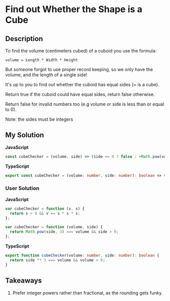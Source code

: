 # Find out Whether the Shape is a Cube

## Description

To find the volume (centimeters cubed) of a cuboid you use the formula:

`volume = Length * Width * Height`

But someone forgot to use proper record keeping, so we only have the volume, and the length of a single side!

It's up to you to find out whether the cuboid has equal sides (= is a cube).

Return true if the cuboid could have equal sides, return false otherwise.

Return false for invalid numbers too (e.g volume or side is less than or equal to 0).

Note: the sides must be integers

## My Solution

**JavaScript**

```js
const cubeChecker = (volume, side) => (side <= 0 ? false : +Math.pow(volume, 1 / 3).toFixed(2) === side);
```

**TypeScript**

```ts
export const cubeChecker = (volume: number, side: number): boolean => volume / Math.pow(side, 3) === 1;
```

### User Solution

**JavaScript**

```js
var cubeChecker = function (v, s) {
  return s > 0 && v == s * s * s;
};

var cubeChecker = function (volume, side) {
  return Math.pow(side, 3) === volume && side > 0;
};
```

**TypeScript**

```ts
export function cubeChecker(volume: number, side: number): boolean {
  return side ** 3 === volume && volume > 0;
}
```

## Takeaways

1. Prefer integer powers rather than fractional, as the rounding gets funky.
